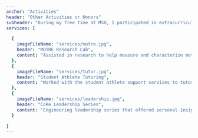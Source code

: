```yaml
---
anchor: "Activities"
header: "Other Activities or Honors"
subheader: "During my free time at MSU, I participated in extracurricular activities that helped me gain valuble leadership, communication, and research skills"
services: [

  {
    imageFileName: "services/motre.jpg",
    header: "MOTRE Research Lab",
    content: "Assisted in research to help measure and characterize motor learning processes. Applied computational and engineering techniques to research and problem solving. Participated in studies using motion capture systems and sensors to understand motor coordination.",
  },
  {
    imageFileName: "services/tutor.jpg",
    header: "Student Athlete Tutoring",
    content: "Worked with the student athlete support services to tutor MSU athletes in STEM related subject areas and guide students in test taking strategies, notetaking, study habits, and time management.",
  },
  {
    imageFileName: "services/leadership.jpg",
    header: "CoRe Leadership Series",
    content: "Engineering leadership series that offered personal insight into leadership and teamwork from speakers representing top companies like GE, Mercedes Benz, LinkedIn, and more.",
  }

]
---
```

